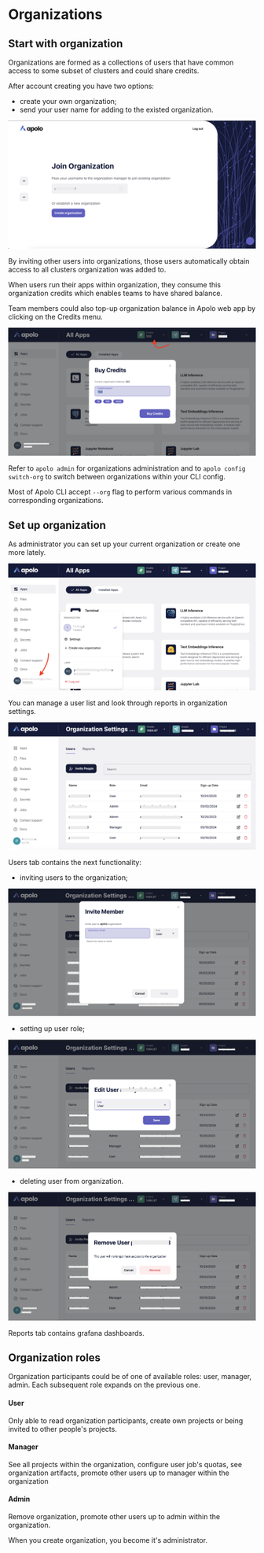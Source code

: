 # Organizations

## Start with organization

Organizations are formed as a collections of users that have common access to some subset of clusters and could share credits.

After account creating you have two options:

* create your own organization;
* send your user name for adding to the existed organization.

![](../../.gitbook/assets/choose_org.png)

By inviting other users into organizations, those users automatically obtain access to all clusters organization was added to.

When users run their apps within organization, they consume this organization credits which enables teams to have shared balance.

Team members could also top-up organization balance in Apolo web app by clicking on the Credits menu.

![](../../.gitbook/assets/organizations_balance.png)

Refer to `apolo admin` for organizations administration and to `apolo config switch-org` to switch between organizations within your CLI config.

Most of Apolo CLI accept `--org` flag to perform various commands in corresponding organizations.

## Set up organization

As administrator you can set up your current organization or create one more lately.

![](../../.gitbook/assets/organizations_1.png)

You can manage a user list and look through reports in organization settings.

![](../../.gitbook/assets/org_settings.png)

Users tab contains the next functionality:

* inviting users to the organization;

![](../../.gitbook/assets/org_set_invite_user.png)

* setting up user role;

![](../../.gitbook/assets/org_set_edit_user.png)

* deleting user from organization.

![](../../.gitbook/assets/org_set_remove_user.png)

Reports tab contains grafana dashboards.

## Organization roles

Organization participants could be of one of available roles: user, manager, admin. Each subsequent role expands on the previous one.

#### User

Only able to read organization participants, create own projects or being invited to other people's projects.

#### Manager

See all projects within the organization, configure user job's quotas, see organization artifacts, promote other users up to manager within the organization

#### Admin

Remove organization, promote other users up to admin within the organization.

When you create organization, you become it's administrator.
